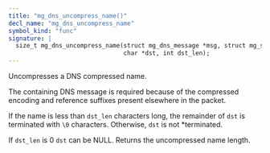 ```yaml
---
title: "mg_dns_uncompress_name()"
decl_name: "mg_dns_uncompress_name"
symbol_kind: "func"
signature: |
  size_t mg_dns_uncompress_name(struct mg_dns_message *msg, struct mg_str *name,
                                char *dst, int dst_len);
---
```


Uncompresses a DNS compressed name.

The containing DNS message is required because of the compressed encoding
and reference suffixes present elsewhere in the packet.

If the name is less than `dst_len` characters long, the remainder
of `dst` is terminated with `\0` characters. Otherwise, `dst` is not
*terminated.

If `dst_len` is 0 `dst` can be NULL.
Returns the uncompressed name length. 

